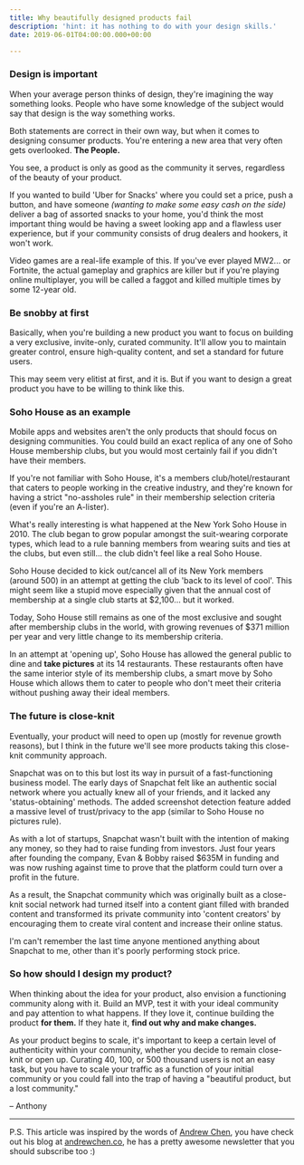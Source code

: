 ```yaml
---
title: Why beautifully designed products fail
description: 'hint: it has nothing to do with your design skills.'
date: 2019-06-01T04:00:00.000+00:00

---
```

### Design is important

When your average person thinks of design, they're imagining the way something looks. People who have some knowledge of the subject would say that design is the way something works.

Both statements are correct in their own way, but when it comes to designing consumer products. You're entering a new area that very often gets overlooked. **The People.**

You see, a product is only as good as the community it serves, regardless of the beauty of your product.

If you wanted to build 'Uber for Snacks' where you could set a price, push a button, and have someone _(wanting to make some easy cash on the side)_ deliver a bag of assorted snacks to your home, you'd think the most important thing would be having a sweet looking app and a flawless user experience, but if your community consists of drug dealers and hookers, it won't work.

Video games are a real-life example of this. If you've ever played MW2... or Fortnite, the actual gameplay and graphics are killer but if you're playing online multiplayer, you will be called a faggot and killed multiple times by some 12-year old.

### Be snobby at first

Basically, when you're building a new product you want to focus on building a very exclusive, invite-only, curated community. It'll allow you to maintain greater control, ensure high-quality content, and set a standard for future users.

This may seem very elitist at first, and it is. But if you want to design a great product you have to be willing to think like this.

### Soho House as an example

Mobile apps and websites aren't the only products that should focus on designing communities. You could build an exact replica of any one of Soho House membership clubs, but you would most certainly fail if you didn't have their members.

If you're not familiar with Soho House, it's a members club/hotel/restaurant that caters to people working in the creative industry, and they're known for having a strict "no-assholes rule" in their membership selection criteria (even if you're an A-lister).

What's really interesting is what happened at the New York Soho House in 2010. The club began to grow popular amongst the suit-wearing corporate types, which lead to a rule banning members from wearing suits and ties at the clubs, but even still... the club didn't feel like a real Soho House.

Soho House decided to kick out/cancel all of its New York members (around 500) in an attempt at getting the club 'back to its level of cool'. This might seem like a stupid move especially given that the annual cost of membership at a single club starts at $2,100... but it worked.

Today, Soho House still remains as one of the most exclusive and sought after membership clubs in the world, with growing revenues of $371 million per year and very little change to its membership criteria.

In an attempt at 'opening up', Soho House has allowed the general public to dine and **take pictures** at its 14 restaurants. These restaurants often have the same interior style of its membership clubs, a smart move by Soho House which allows them to cater to people who don't meet their criteria without pushing away their ideal members.

### The future is close-knit

Eventually, your product will need to open up (mostly for revenue growth reasons), but I think in the future we'll see more products taking this close-knit community approach.

Snapchat was on to this but lost its way in pursuit of a fast-functioning business model. The early days of Snapchat felt like an authentic social network where you actually knew all of your friends, and it lacked any 'status-obtaining' methods. The added screenshot detection feature added a massive level of trust/privacy to the app (similar to Soho House no pictures rule).

As with a lot of startups, Snapchat wasn't built with the intention of making any money, so they had to raise funding from investors. Just four years after founding the company, Evan & Bobby raised $635M in funding and was now rushing against time to prove that the platform could turn over a profit in the future.

As a result, the Snapchat community which was originally built as a close-knit social network had turned itself into a content giant filled with branded content and transformed its private community into 'content creators' by encouraging them to create viral content and increase their online status.

I'm can't remember the last time anyone mentioned anything about Snapchat to me, other than it's poorly performing stock price.

### So how should I design my product?

When thinking about the idea for your product, also envision a functioning community along with it. Build an MVP, test it with your ideal community and pay attention to what happens. If they love it, continue building the product **for them.** If they hate it, **find out why and make changes.**

As your product begins to scale, it's important to keep a certain level of authenticity within your community, whether you decide to remain close-knit or open up. Curating 40, 100, or 500 thousand users is not an easy task, but you have to scale your traffic as a function of your initial community or you could fall into the trap of having a "beautiful product, but a lost community."

– Anthony

***

P.S. This article was inspired by the words of [Andrew Chen](http://twitter.com/andrewchen/ "Andrew Chen"), you have check out his blog at [andrewchen.co](httpshttps://andrewchen.co/ "andrewchen.co"), he has a pretty awesome newsletter that you should subscribe too :)